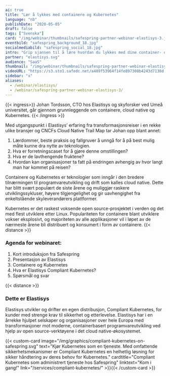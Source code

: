 ```yaml
---
ai: true
title: "Lær å lykkes med containere og Kubernetes"
language: "nb"
publishDate: "2020-05-05"
draft: false
tags: ["Svenska"]
card: "/img/webinar/thumbnails/safespring-partner-webinar-elastisys-3.jpg"
eventbild: "safespring_background_18.jpg"
socialmediabild: "safespring_social_18.jpg"
intro: "Grip sjansen til å lære hvordan du lykkes med dine container- og Kubernetes-initiativ, selv i strengt regulerte bransjer der datasikkerhet og etterlevelse er alfa og omega"
partner: "elastisys.svg"
audience: "SaaS"
thumbnail: "/img/webinar/thumbnails/safespring-partner-webinar-elastisys-3.jpg"
videoURL: "https://s3.sto1.safedc.net/a489f53964f14fe897308b4243d7138d:processedvideos/safespring-partner-webinar-elastisys-3/master.m3u8"
sidebar: "x"
aliases:
  - /webinar/elastisys/
  - /webinar/safespring-partner-webinar-elastisys-3/
---
```

{{< ingress>}}
Johan Tordsson, CTO hos Elastisys og skyforsker ved Umeå universitet, går gjennom grunnleggende om containere, cloud native og Kubernetes.
{{< /ingress >}}

Med utgangspunkt i Elastisys’ erfaring fra transformasjonsreiser i en rekke ulike bransjer og CNCFs Cloud Native Trail Map tar Johan opp blant annet:

1. Lærdommer, beste praksis og fallgruver å unngå for å på best mulig måte kunne dra nytte av teknologien.
1. Hva er forretningscaset for å gjøre denne omstillingen?
1. Hva er de lavthengende fruktene?
1. Hvordan kan organisasjoner ta fatt på endringen avhengig av hvor langt man har kommet på reisen?

Containere og Kubernetes er teknologier som inngår i den bredere tilnærmingen til programvareutvikling og drift som kalles cloud native. Dette har blitt svært populært de siste årene og muliggjør raskere utviklingssykluser, høyere tilgjengelighet og gir uavhengighet fra enkeltstående skyleverandørers plattformer.

Kubernetes er det raskest voksende open source-prosjektet i verden og det med flest utviklere etter Linux. Populariteten for containere blant utviklere vokser eksplosivt, og majoriteten av alle applikasjoner vil i løpet av de nærmeste årene bli distribuert og konsumert i form av containere.
{{< distance >}}

### Agenda for webinaret:

1. Kort introduksjon fra Safespring
1. Presentasjon av Elastisys
1. Containere og Kubernetes
1. Hva er Elastisys Compliant Kubernetes?
1. Spørsmål og svar

{{< distance >}}

### Dette er Elastisys

Elastisys utvikler og drifter en egen distribusjon, Compliant Kubernetes, for kunder med strenge krav til sikkerhet og etterlevelse. Elastisys har i en årrekke hjulpet selskaper og organisasjoner over hele Europa med transformasjoner mot moderne, containerbasert programvareutvikling ved hjelp av open source-verktøyene i det cloud native-økosystemet.

{{< custom-card image="/img/graphics/compliant-kubernetes-on-safespring.svg" text="Kjør Kubernetes som en tjeneste. Med omfattende sikkerhetsmekanismer er Compliant Kubernetes en helhetlig løsning for sikker håndtering av deres behov for Kubernetes." cardtitle="Compliant Kubernetes som administrert tjeneste hos Safespring" linktext="Kom i gang!" link="/services/compliant-kubernetes/" >}}{{< /custom-card >}}